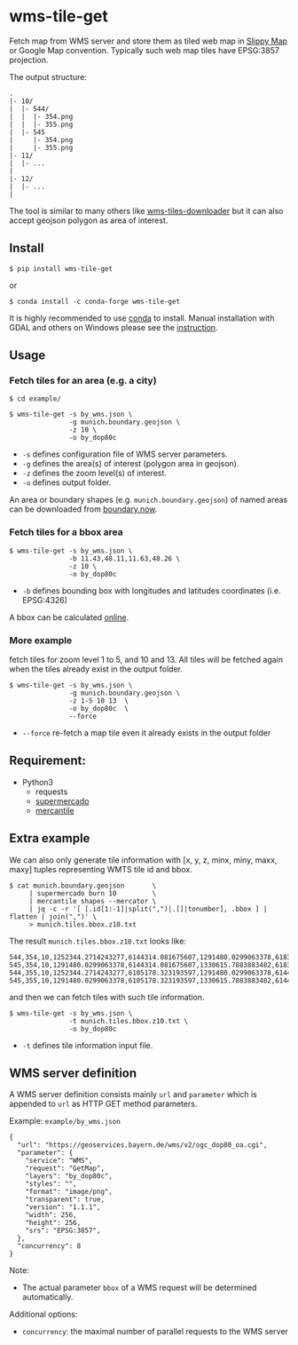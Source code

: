 # wms-tile-get

Fetch map from WMS server and store them as tiled web map in
[Slippy Map](https://wiki.openstreetmap.org/wiki/Slippy_map_tilenames) or Google Map convention.
Typically such web map tiles have EPSG:3857 projection.

The output structure:

~~~
.
|- 10/
|  |- 544/
|  |  |- 354.png
|  |  |- 355.png
|  |- 545
|     |- 354.png
|     |- 355.png
|- 11/
|  |- ...
|
|- 12/
|  |- ...
|
~~~

The tool is similar to many others like [wms-tiles-downloader](https://github.com/Luqqk/wms-tiles-downloader)
but it can also accept geojson polygon as area of interest.

## Install

~~~
$ pip install wms-tile-get
~~~

or

~~~
$ conda install -c conda-forge wms-tile-get
~~~

It is highly recommended to use [conda](https://docs.conda.io/en/latest/miniconda.html) to install.
Manual installation with GDAL and others on Windows please see the [instruction](Windows.md).

## Usage

### Fetch tiles for an area (e.g. a city)

~~~
$ cd example/

$ wms-tile-get -s by_wms.json \
               -g munich.boundary.geojson \
               -z 10 \
               -o by_dop80c
~~~

  * `-s` defines configuration file of WMS server parameters.
  * `-g` defines the area(s) of interest (polygon area in geojson).
  * `-z` defines the zoom level(s) of interest.
  * `-o` defines output folder.

An area or boundary shapes (e.g. `munich.boundary.geojson`) of named areas can be downloaded from
[boundary.now](https://haoliangyu.github.io/boundary.now/).

### Fetch tiles for a bbox area

~~~
$ wms-tile-get -s by_wms.json \
               -b 11.43,48.11,11.63,48.26 \
               -z 10 \
               -o by_dop80c
~~~

  * `-b` defines bounding box with longitudes and latitudes coordinates (i.e. EPSG:4326)

A bbox can be calculated [online](https://tools.geofabrik.de/calc/).

### More example

fetch tiles for zoom level 1 to 5, and 10 and 13.
All tiles will be fetched again when the tiles already exist in the output folder.

~~~
$ wms-tile-get -s by_wms.json \
               -g munich.boundary.geojson \
               -z 1-5 10 13  \
               -o by_dop80c  \
               --force
~~~

  * `--force` re-fetch a map tile even it already exists in the output folder

## Requirement:

 - Python3
   - requests
   - [supermercado](https://github.com/mapbox/supermercado)
   - [mercantile](https://github.com/mapbox/mercantile)


## Extra example

We can also only generate tile information with [x, y, z, minx, miny, maxx, maxy] tuples representing WMTS tile id and bbox.

~~~
$ cat munich.boundary.geojson       \
     | supermercado burn 10         \
     | mercantile shapes --mercator \
     | jq -c -r '[ [.id[1:-1]|split(",")|.[]|tonumber], .bbox ] | flatten | join(",")' \
     > munich.tiles.bbox.z10.txt
~~~

The result `munich.tiles.bbox.z10.txt` looks like:

~~~
544,354,10,1252344.2714243277,6144314.081675607,1291480.0299063378,6183449.840157617
545,354,10,1291480.0299063378,6144314.081675607,1330615.7883883482,6183449.840157617
544,355,10,1252344.2714243277,6105178.323193597,1291480.0299063378,6144314.081675607
545,355,10,1291480.0299063378,6105178.323193597,1330615.7883883482,6144314.081675607
~~~

and then we can fetch tiles with such tile information.

~~~
$ wms-tile-get -s by_wms.json \
               -t munich.tiles.bbox.z10.txt \
               -o by_dop80c
~~~

  * `-t` defines tile information input file.

## WMS server definition

A WMS server definition consists mainly `url` and `parameter` which is appended to `url` as HTTP GET method parameters.

Example: `example/by_wms.json`

~~~
{
  "url": "https://geoservices.bayern.de/wms/v2/ogc_dop80_oa.cgi",
  "parameter": {
    "service": "WMS",
    "request": "GetMap",
    "layers": "by_dop80c",
    "styles": "",
    "format": "image/png",
    "transparent": true,
    "version": "1.1.1",
    "width": 256,
    "height": 256,
    "srs": "EPSG:3857",
  },
  "concurrency": 8
}
~~~

Note:

  * The actual parameter `bbox` of a WMS request will be determined automatically.

Additional options:

  * `concurrency`: the maximal number of parallel requests to the WMS server
